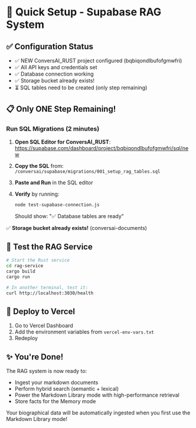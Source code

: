 # 🚀 Quick Setup - Supabase RAG System

## ✅ Configuration Status
- ✅ NEW ConversAI_RUST project configured (bqbiqondlbufofgmwfri)
- ✅ All API keys and credentials set
- ✅ Database connection working
- ✅ Storage bucket already exists!
- ⏳ SQL tables need to be created (only step remaining)

## 📋 Only ONE Step Remaining!

### Run SQL Migrations (2 minutes)

1. **Open SQL Editor for ConversAI_RUST**: 
   https://supabase.com/dashboard/project/bqbiqondlbufofgmwfri/sql/new

2. **Copy the SQL** from:
   `/conversai/supabase/migrations/001_setup_rag_tables.sql`

3. **Paste and Run** in the SQL editor

4. **Verify** by running:
   ```bash
   node test-supabase-connection.js
   ```
   
   Should show: "✅ Database tables are ready"

✅ **Storage bucket already exists!** (conversai-documents)

## 🎯 Test the RAG Service

```bash
# Start the Rust service
cd rag-service
cargo build
cargo run

# In another terminal, test it:
curl http://localhost:3030/health
```

## 🚀 Deploy to Vercel

1. Go to Vercel Dashboard
2. Add the environment variables from `vercel-env-vars.txt`
3. Redeploy

## ✨ You're Done!

The RAG system is now ready to:
- Ingest your markdown documents
- Perform hybrid search (semantic + lexical)
- Power the Markdown Library mode with high-performance retrieval
- Store facts for the Memory mode

Your biographical data will be automatically ingested when you first use the Markdown Library mode!